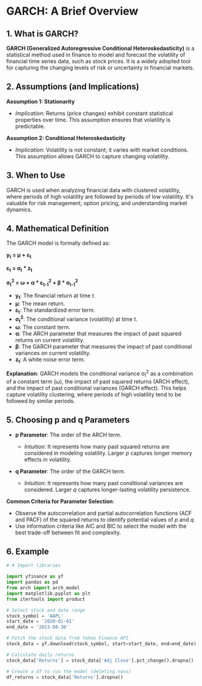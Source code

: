 # GARCH: A Brief Overview

## 1. What is GARCH?

**GARCH (Generalized Autoregressive Conditional Heteroskedasticity)** is a statistical method used in finance to model and forecast the volatility of financial time series data, such as stock prices. It is a widely adopted tool for capturing the changing levels of risk or uncertainty in financial markets.

## 2. Assumptions (and Implications)

**Assumption 1: Stationarity**
- *Implication*: Returns (price changes) exhibit constant statistical properties over time. This assumption ensures that volatility is predictable.

**Assumption 2: Conditional Heteroskedasticity**
- *Implication*: Volatility is not constant; it varies with market conditions. This assumption allows GARCH to capture changing volatility.

## 3. When to Use

GARCH is used when analyzing financial data with clustered volatility, where periods of high volatility are followed by periods of low volatility. It's valuable for risk management, option pricing, and understanding market dynamics.

## 4. Mathematical Definition

The GARCH model is formally defined as:

**y<sub>t</sub> = &mu; + &epsilon;<sub>t</sub>**

**&epsilon;<sub>t</sub> = &sigma;<sub>t</sub> * z<sub>t</sub>**

**&sigma;<sub>t</sub><sup>2</sup> = &omega; + &alpha; * &epsilon;<sub>t-1</sub><sup>2</sup> + &beta; * &sigma;<sub>t-1</sub><sup>2</sup>**

- **y<sub>t</sub>**: The financial return at time *t*.
- **&mu;**: The mean return.
- **&epsilon;<sub>t</sub>**: The standardized error term.
- **&sigma;<sub>t</sub><sup>2</sup>**: The conditional variance (volatility) at time *t*.
- **&omega;**: The constant term.
- **&alpha;**: The ARCH parameter that measures the impact of past squared returns on current volatility.
- **&beta;**: The GARCH parameter that measures the impact of past conditional variances on current volatility.
- **z<sub>t</sub>**: A white noise error term.

**Explanation**: GARCH models the conditional variance &sigma;<sub>t</sub><sup>2</sup> as a combination of a constant term (&omega;), the impact of past squared returns (ARCH effect), and the impact of past conditional variances (GARCH effect). This helps capture volatility clustering, where periods of high volatility tend to be followed by similar periods.

## 5. Choosing p and q Parameters

- **p Parameter**: The order of the ARCH term.
  - *Intuition*: It represents how many past squared returns are considered in modeling volatility. Larger *p* captures longer memory effects in volatility.

- **q Parameter**: The order of the GARCH term.
  - *Intuition*: It represents how many past conditional variances are considered. Larger *q* captures longer-lasting volatility persistence.

**Common Criteria for Parameter Selection**:
- Observe the autocorrelation and partial autocorrelation functions (ACF and PACF) of the squared returns to identify potential values of *p* and *q*.
- Use information criteria like AIC and BIC to select the model with the best trade-off between fit and complexity.



## 6. Example

```python
# # Import libraries

import yfinance as yf
import pandas as pd
from arch import arch_model
import matplotlib.pyplot as plt
from itertools import product

# Select stock and date range
stock_symbol = 'AAPL'
start_date = '2020-01-01'
end_date = '2023-08-30'

# Fetch the stock data from Yahoo Finance API
stock_data = yf.download(stock_symbol, start=start_date, end=end_date)

# Calculate daily returns
stock_data['Returns'] = stock_data['Adj Close'].pct_change().dropna()

# Create a df to run the model (deleting nans)
df_returns = stock_data['Returns'].dropna()


